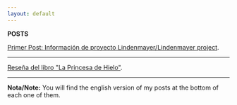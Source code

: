 ```yaml
---
layout: default
---
```


**POSTS**

[Primer Post: Información de proyecto Lindenmayer/Lindenmayer project](another-page).

* * * *


[Reseña del libro "La Princesa de Hielo"](2017-07-05-reseña-la-princesa-de-hielo).
* * * *

**Nota/Note:** You will find the english version of my posts at
the bottom of each one of them.


